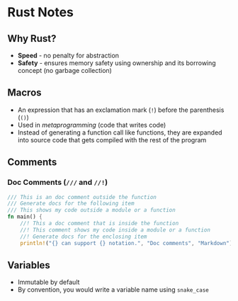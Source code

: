 # Rust Notes

## Why Rust?
- **Speed** - no penalty for abstraction
- **Safety** - ensures memory safety using ownership and its borrowing concept (no garbage collection)

## Macros
- An expression that has an exclamation mark (`!`) before the parenthesis (`()`)
- Used in *metaprogramming* (code that writes code)
- Instead of generating a function call like functions, they are expanded into source code that gets compiled with the rest of the program

## Comments

### Doc Comments (`///` and `//!`)
```rust
/// This is an doc comment outside the function
/// Generate docs for the following item
/// This shows my code outside a module or a function
fn main() {
    //! This a doc comment that is inside the function   
    //! This comment shows my code inside a module or a function  
    //! Generate docs for the enclosing item
    println!("{} can support {} notation.", "Doc comments", "Markdown");
```

## Variables
- Immutable by default
- By convention, you would write a variable name using `snake_case`
